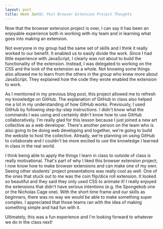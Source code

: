 ```yaml
---
layout: post
title: Week 3&#58; Post Browser Extension Project Thoughts
---
```


Now that the browser extension project is over, I can say it has been an enjoyable experience both in working with my team and in learning what goes into making an extension.

Not everyone in my group had the same set of skills and I think it really worked to our benefit. It enabled us to easily divide the work. Since I had little experience with JavaScript, I clearly was not about to build the functionality of the extension. Instead, I was delegated to working on the CSS and the look of the extension as a whole. Not knowing some things also allowed me to learn from the others in the group who knew more about JavaScript. They explained how the code they wrote enabled the extension to work.

As I mentioned in my previous blog post, this project allowed me to refresh my knowledge on GitHub. The explanation of GitHub in class also helped me a lot in my understanding of how GitHub works. Previously, I used GitHub by following step-by-step instructions. I didn't know what the commands I was using and certainly didn't know how to use GitHub collaboratively. I'm really glad for this lesson because I just joined a new art collective as a web developer. There's another person on the team who is also going to be doing web developing and together, we're going to build the website to host the collective. Already, we're planning on using GitHub to collaborate and I couldn't be more excited to use the knowledge I learned in class in the real world.

I think being able to apply the things I learn in class to outside of class is really motivational. That's part of why I liked this browser extension project; I now know how to make browser extensions and can make one of my own. Seeing other students' project presentations was really cool as well. One of the ones that stuck out to me was the coin flip/dice roll extension. It looked so beautiful and they said they only used CSS to animate it! I really enjoyed the extensions that didn't have serious intentions (e.g. the Spongebob one or the Nicholas Cage one). With the short time frame and our skills as beginners, there was no way we would be able to make something super complex. I appreciated that those teams ran with the idea of making something simple and had fun with it.

Ultimately, this was a fun experience and I'm looking forward to whatever we do in the class next!
